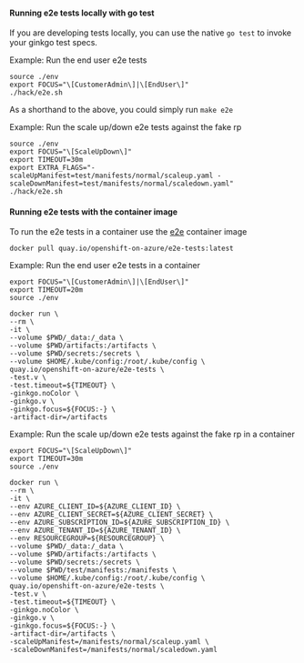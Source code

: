 #### Running e2e tests locally with go test

If you are developing tests locally, you can use the native `go test` to invoke your ginkgo test specs.

Example: Run the end user e2e tests
```
source ./env
export FOCUS="\[CustomerAdmin\]|\[EndUser\]"
./hack/e2e.sh
```

As a shorthand to the above, you could simply run `make e2e`

Example: Run the scale up/down e2e tests against the fake rp
```
source ./env
export FOCUS="\[ScaleUpDown\]"
export TIMEOUT=30m
export EXTRA_FLAGS="-scaleUpManifest=test/manifests/normal/scaleup.yaml -scaleDownManifest=test/manifests/normal/scaledown.yaml"
./hack/e2e.sh
```

#### Running e2e tests with the container image

To run the e2e tests in a container use the [e2e](https://quay.io/repository/openshift-on-azure/e2e-tests) container
image

```
docker pull quay.io/openshift-on-azure/e2e-tests:latest
```

Example: Run the end user e2e tests in a container
```
export FOCUS="\[CustomerAdmin\]|\[EndUser\]"
export TIMEOUT=20m
source ./env

docker run \
--rm \
-it \
--volume $PWD/_data:/_data \
--volume $PWD/artifacts:/artifacts \
--volume $PWD/secrets:/secrets \
--volume $HOME/.kube/config:/root/.kube/config \
quay.io/openshift-on-azure/e2e-tests \
-test.v \
-test.timeout=${TIMEOUT} \
-ginkgo.noColor \
-ginkgo.v \
-ginkgo.focus=${FOCUS:-} \
-artifact-dir=/artifacts
```

Example: Run the scale up/down e2e tests against the fake rp in a container
```
export FOCUS="\[ScaleUpDown\]"
export TIMEOUT=30m
source ./env

docker run \
--rm \
-it \
--env AZURE_CLIENT_ID=${AZURE_CLIENT_ID} \
--env AZURE_CLIENT_SECRET=${AZURE_CLIENT_SECRET} \
--env AZURE_SUBSCRIPTION_ID=${AZURE_SUBSCRIPTION_ID} \
--env AZURE_TENANT_ID=${AZURE_TENANT_ID} \
--env RESOURCEGROUP=${RESOURCEGROUP} \
--volume $PWD/_data:/_data \
--volume $PWD/artifacts:/artifacts \
--volume $PWD/secrets:/secrets \
--volume $PWD/test/manifests:/manifests \
--volume $HOME/.kube/config:/root/.kube/config \
quay.io/openshift-on-azure/e2e-tests \
-test.v \
-test.timeout=${TIMEOUT} \
-ginkgo.noColor \
-ginkgo.v \
-ginkgo.focus=${FOCUS:-} \
-artifact-dir=/artifacts \
-scaleUpManifest=/manifests/normal/scaleup.yaml \
-scaleDownManifest=/manifests/normal/scaledown.yaml
```

